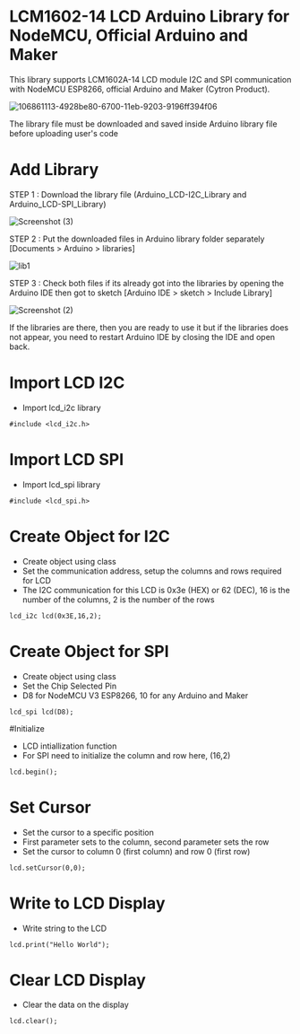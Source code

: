 # LCM1602-14 LCD Arduino Library for NodeMCU, Official Arduino and Maker
This library supports LCM1602A-14 LCD module I2C and SPI communication with NodeMCU ESP8266, official Arduino and Maker (Cytron Product).

![106861113-4928be80-6700-11eb-9203-9196ff394f06](https://user-images.githubusercontent.com/80098610/111902161-f2403400-8a76-11eb-9730-570ecfd3ff88.PNG)

The library file must be downloaded and saved inside Arduino library file before uploading user's code

# Add Library 
STEP 1 : Download the library file (Arduino_LCD-I2C_Library and Arduino_LCD-SPI_Library)

![Screenshot (3)](https://user-images.githubusercontent.com/80098610/111926910-b2666480-8ae9-11eb-8dfc-b427a511f624.png)

STEP 2 : Put the downloaded files in Arduino library folder separately [Documents > Arduino > libraries]

![lib1](https://user-images.githubusercontent.com/80098610/111907497-91255a00-8a90-11eb-8677-df6ff2abc415.PNG)

STEP 3 : Check both files if its already got into the libraries by opening the Arduino IDE then got to sketch [Arduino IDE > sketch > Include Library]

![Screenshot (2)](https://user-images.githubusercontent.com/80098610/111908016-92578680-8a92-11eb-9e39-bbd0aeb02756.png)

If the libraries are there, then you are ready to use it but if the libraries does not appear, you need to restart Arduino IDE by closing the IDE and open back.

# Import LCD I2C
- Import lcd_i2c library

```
#include <lcd_i2c.h>
```

# Import LCD SPI
- Import lcd_spi library

```
#include <lcd_spi.h>
```

# Create Object for I2C
- Create object using class
- Set the communication address, setup the columns and rows required for LCD
- The I2C communication for this LCD is 0x3e (HEX) or 62 (DEC), 16 is the number of the columns, 2 is the number of the rows

```
lcd_i2c lcd(0x3E,16,2);
```

# Create Object for SPI
- Create object using class
- Set the Chip Selected Pin
- D8 for NodeMCU V3 ESP8266, 10 for any Arduino and Maker

```
lcd_spi lcd(D8);
```

#Initialize
- LCD intiallization function
- For SPI need to initialize the column and row here, (16,2)

```
lcd.begin();
```

# Set Cursor
- Set the cursor to a specific position
- First parameter sets to the column, second parameter sets the row
- Set the cursor to column 0 (first column) and row 0 (first row)

```
lcd.setCursor(0,0);
```

# Write to LCD Display
- Write string to the LCD

```
lcd.print("Hello World");
```

# Clear LCD Display
- Clear the data on the display

```
lcd.clear();
``` 
